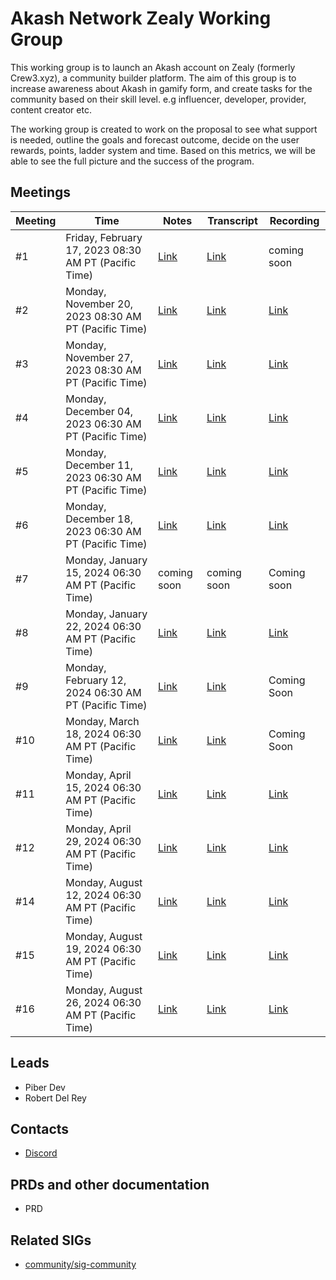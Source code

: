 # Akash Network Zealy Working Group

This working group is to launch an Akash account on Zealy (formerly Crew3.xyz), a community builder platform. The aim of this group is to increase awareness about Akash in gamify form, and create tasks for the community based on their skill level. e.g influencer, developer, provider, content creator etc. 

The working group is created to work on the proposal to see what support is needed, outline the goals and forecast outcome, decide on the user rewards, points, ladder system and time. Based on this metrics, we will be able to see the full picture and the success of the program. 
 


## Meetings

| Meeting | Time | Notes | Transcript | Recording
| --- | --- | --- | --- | --- |
| #1 | Friday, February 17, 2023 08:30 AM PT (Pacific Time)|[Link](https://github.com/akash-network/community/blob/main/wg-crew3/meetings/001-2023-02-17.md) |[Link](https://github.com/akash-network/community/blob/main/wg-crew3/meetings/001-2023-02-17.md#transcript) | coming soon
| #2 | Monday, November 20, 2023 08:30 AM PT (Pacific Time)|[Link](https://github.com/akash-network/community/blob/main/wg-zealy/meetings/002-2023-11-20.md)|[Link](https://github.com/akash-network/community/blob/main/wg-zealy/meetings/002-2023-11-20.md#transcript)|[Link](https://omnv3rqpb3qrv5iw4tdpu2eipbonzvjr2khqiponlrtgftkwwybq.arweave.net/cxtdxg8O4Rr1FuTG-miIeFzc1THSjwQ9zVxmYs1WtgM)
| #3 | Monday, November 27, 2023 08:30 AM PT (Pacific Time)|[Link](https://github.com/akash-network/community/blob/main/wg-zealy/meetings/003-2023-11-27.md)|[Link](https://github.com/akash-network/community/blob/main/wg-zealy/meetings/003-2023-11-27.md#transcript)|[Link](https://47vhtsd36l63wlteorhccwvklpzihemikfrxljg6mebv2myt7bzq.arweave.net/5-p5yHvy_bsuZHROIVqqW_KDkYhRY3Wk3mEDXTMT-HM)
| #4 | Monday, December 04, 2023 06:30 AM PT (Pacific Time)|[Link](https://github.com/akash-network/community/blob/main/wg-zealy/meetings/004-2023-12-04.md)|[Link](https://github.com/akash-network/community/blob/main/wg-zealy/meetings/004-2023-12-04.md#transcript)|[Link](https://sq2ysituuvyyyeuuw7eawkdlbmvqpwtlkqkpogujyh5jfoxexosq.arweave.net/lDWJInSlcYwSlLfICyhrCysH2mtUFPcaicH6krrku6U)
| #5 | Monday, December 11, 2023 06:30 AM PT (Pacific Time)|[Link](https://github.com/akash-network/community/blob/main/wg-zealy/meetings/005-2023-12-11.md)|[Link](https://github.com/akash-network/community/blob/main/wg-zealy/meetings/005-2023-12-11.md#transcript)|[Link](https://hp5novctzn3y56mrqix5wq3knexy4w24tk2ugahmstq2ofxzp57a.arweave.net/O_rXVFPLd475kYIv20NqaS-OW1yatUMA7JThpxb5f34)
| #6 | Monday, December 18, 2023 06:30 AM PT (Pacific Time)|[Link](https://github.com/akash-network/community/blob/main/wg-zealy/meetings/006-2023-12-18.md)|[Link](https://github.com/akash-network/community/blob/main/wg-zealy/meetings/006-2023-12-18.md#transcript)|[Link](https://efn65ve3e5sebv7bhpgilvvzv23zx3ln6goskfwwrhj5rsmbludq.arweave.net/IVvu1JsnZEDX4TvMhda5rreb7W3xnSUW1onT2MmBXQc)
| #7| Monday, January 15, 2024 06:30 AM PT (Pacific Time)|coming soon| coming soon | Coming soon
| #8 | Monday, January 22, 2024 06:30 AM PT (Pacific Time)|[Link](https://github.com/akash-network/community/blob/main/wg-zealy/meetings/008-2024-01-22.md)| [Link](https://github.com/akash-network/community/blob/main/wg-zealy/meetings/008-2024-01-22.md#transcript) | [Link](https://4dq4pkkqqmljo2ukbfplejfpdjw2itvunyzo3hf24zra73afipwa.arweave.net/4OHHqVCDFpdqiglesiSvGm2kTrRuMu2cuuZiD-wFQ-w)
| #9 | Monday, February 12, 2024 06:30 AM PT (Pacific Time)|[Link](https://github.com/akash-network/community/blob/main/wg-zealy/meetings/009-2024-02-12.md)| [Link](https://github.com/akash-network/community/blob/main/wg-zealy/meetings/009-2024-02-12.md#transcript) | Coming Soon
| #10 | Monday, March 18, 2024 06:30 AM PT (Pacific Time)|[Link](https://github.com/akash-network/community/blob/main/wg-zealy/meetings/010-2024-03-18.md)| [Link](https://github.com/akash-network/community/blob/main/wg-zealy/meetings/010-2024-03-18.md#transcript) | Coming Soon
| #11 | Monday, April 15, 2024 06:30 AM PT (Pacific Time)|[Link](https://github.com/akash-network/community/blob/main/wg-zealy/meetings/011-2024-04-15.md)| [Link](https://github.com/akash-network/community/blob/main/wg-zealy/meetings/011-2024-04-15.md#transcript) | [Link](https://bddlwy5cp5qgwpvbfyvqq255oa6uprp2xtxdhpplr5k7syqvd2qa.arweave.net/CMa7Y6J_YGs-oS4rCGu9cD1Hxfq87jO9649V-WIVHqA)
| #12 | Monday, April 29, 2024 06:30 AM PT (Pacific Time)|[Link](https://github.com/akash-network/community/blob/main/wg-zealy/meetings/012-2024-04-29.md)| [Link](https://github.com/akash-network/community/blob/main/wg-zealy/meetings/012-2024-04-29.md#transcript) | [Link](https://rfo5d4qnnddwhhwyncat6u6gjone7ohuotiv6op3rvzu3va5glpq.arweave.net/iV3R8g1ox2Oe2GiBP1PGS5pPuPR00V85-41zTdQdMt8)
| #14 | Monday, August 12, 2024 06:30 AM PT (Pacific Time)|[Link](https://github.com/akash-network/community/blob/main/wg-zealy/meetings/013-2024-08-12.md)| [Link](https://github.com/akash-network/community/blob/main/wg-zealy/meetings/013-2024-08-12.md#transcript) | [Link](https://5rakdvpt3sei3x6byxuc3roh4lpiz4mucxketzy2pmvphvhkipza.arweave.net/7ECh1fPciI3fwcXoLcXH4t6M8ZQV1EnnGnsq89TqQ_I)
| #15 | Monday, August 19, 2024 06:30 AM PT (Pacific Time)|[Link](https://github.com/akash-network/community/blob/main/wg-zealy/meetings/014-2024-08-19.md)| [Link](https://github.com/akash-network/community/blob/main/wg-zealy/meetings/014-2024-08-19.md#transcript) | [Link](https://ywvlgtl7bqzi5c2tibnbvs6j4rufukc2cwa5p7dsp33ulbiusiha.arweave.net/xaqzTX8MMo6LU0BaGsvJ5GhaKFoVgdf8cn73RYUUkg4)
| #16 | Monday, August 26, 2024 06:30 AM PT (Pacific Time)|[Link](https://github.com/akash-network/community/blob/main/wg-zealy/meetings/015-2024-08-26.md)| [Link](https://github.com/akash-network/community/blob/main/wg-zealy/meetings/015-2024-08-26.md#transcript) | [Link](https://hptrexukvlr4pusvwjqanuzqoir26icxztgxgoocffukadhuigfq.arweave.net/O-cSXoqq48fSVbJgBtMwciOvIFfMzXM5wilooAz0QYs)


## Leads
- Piber Dev
- Robert Del Rey

## Contacts

- [Discord](https://discord.gg/6ffnaGay) 


## PRDs and other documentation
- PRD

## Related SIGs

- [community/sig-community](sig-community)
